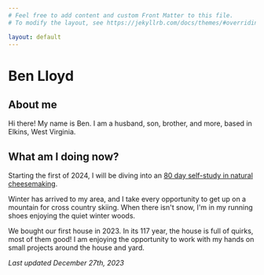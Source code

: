 ```yaml
---
# Feel free to add content and custom Front Matter to this file.
# To modify the layout, see https://jekyllrb.com/docs/themes/#overriding-theme-defaults

layout: default
---
```


# Ben Lloyd

## About me

Hi there! My name is Ben. I am a husband, son, brother, and more, based in Elkins, West Virginia.

## What am I doing now?

Starting the first of 2024, I will be diving into an [80 day self-study in natural cheesemaking](/cheese.html).

Winter has arrived to my area, and I take every opportunity to get up on a mountain for cross country skiing. When there isn't snow, I'm in my running shoes enjoying the quiet winter woods.

We bought our first house in 2023. In its 117 year, the house is full of quirks, most of them good! I am enjoying the opportunity to work with my hands on small projects around the house and yard.

*Last updated December 27th, 2023*

